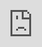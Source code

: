 ```yaml
---
layout: page
title: VIDEOS
sidebar_link: true
---
```



<div class="video"><iframe src="https://player.vimeo.com/video/193272107?title=0&byline=0&portrait=0" style="width:100%;height:auto;" frameborder="0" webkitallowfullscreen mozallowfullscreen allowfullscreen></iframe></div>

<div class="video"><iframe src="https://player.vimeo.com/video/193272107?title=0&byline=0&portrait=0" style="position:absolute;top:0;left:0;width:100%;height:100%;" frameborder="0" webkitallowfullscreen mozallowfullscreen allowfullscreen></iframe></div>

<div><iframe src="https://player.vimeo.com/video/193272107?title=0&byline=0&portrait=0" style="position:absolute;top:0;left:0;width:100%;height:100%;" frameborder="0" webkitallowfullscreen mozallowfullscreen allowfullscreen></iframe></div>


<!--
<section class="gallery">
	<div class="embed-responsive embed-responsive-16by9 gallery-video">
		<iframe class="embed-responsive-item" src="https://player.vimeo.com/video/193272107?color=ffffff&title=0&byline=0&portrait=0" frameborder="0" webkitallowfullscreen mozallowfullscreen allowfullscreen></iframe>
	</div>
</section>
-->